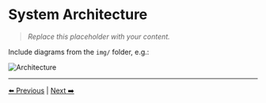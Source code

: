# System Architecture

> _Replace this placeholder with your content._


Include diagrams from the `img/` folder, e.g.:

![Architecture](../img/architecture-diagram.png)


---
[⬅️ Previous](../05-design-and-methodology/conceptual-design.md) | [Next ➡️](../05-design-and-methodology/block-diagrams.md)
